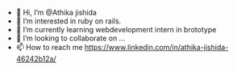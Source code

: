 - 👋 Hi, I’m @Athika jishida
- 👀 I’m interested in ruby on rails.
- 🌱 I’m currently learning webdevelopment intern in brototype
- 💞️ I’m looking to collaborate on ...
- 📫 How to reach me https://www.linkedin.com/in/athika-jishida-46242b12a/

<!---
Athikajishida/Athikajishida is a ✨ special ✨ repository because its `README.md` (this file) appears on your GitHub profile.
You can click the Preview link to take a look at your changes.
--->

